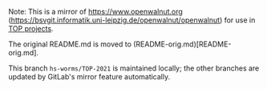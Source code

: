 Note: This is a mirror of https://www.openwalnut.org (https://bsvgit.informatik.uni-leipzig.de/openwalnut/openwalnut) for use in [TOP projects](https://gitlab.rlp.net/top).

The original README.md is moved to (README-orig.md)[README-orig.md].

This branch `hs-worms/TOP-2021` is maintained locally; the other branches are updated by GitLab's mirror feature automatically.
